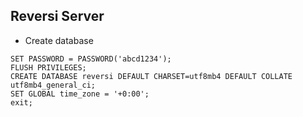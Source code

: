 ## Reversi Server

- Create database

```mysql
SET PASSWORD = PASSWORD('abcd1234');
FLUSH PRIVILEGES;
CREATE DATABASE reversi DEFAULT CHARSET=utf8mb4 DEFAULT COLLATE utf8mb4_general_ci;
SET GLOBAL time_zone = '+0:00';
exit;
```
